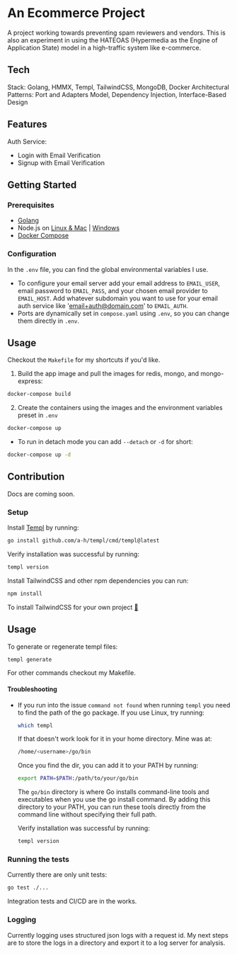 # An Ecommerce Project

A project working towards preventing spam reviewers and vendors. This is also an experiment in using the HATEOAS (Hypermedia as the Engine of Application State) model in a high-traffic system like e-commerce.

## Tech
Stack: Golang, HMMX, Templ, TailwindCSS, MongoDB, Docker
Architectural Patterns: Port and Adapters Model, Dependency Injection, Interface-Based Design
## Features
Auth Service:
- Login with Email Verification
- Signup with Email Verification

## Getting Started
### Prerequisites
- [Golang](https://go.dev/doc/install)
- Node.js on [Linux & Mac](https://github.com/nvm-sh/nvm) | [Windows](https://nodejs.org/en)
- [Docker Compose](https://docs.docker.com/compose/)

### Configuration
In the `.env` file, you can find the global environmental variables I use.
- To configure your email server add your email address to `EMAIL_USER`, email password to `EMAIL_PASS`, and your chosen email provider to `EMAIL_HOST`. Add whatever subdomain you want to use for your email auth service like 'email+auth@domain.com' to `EMAIL_AUTH`.
- Ports are dynamically set in `compose.yaml` using `.env`, so you can change them directly in `.env`.
## Usage
Checkout the `Makefile` for my shortcuts if you'd like.
1. Build the app image and pull the images for redis, mongo, and mongo-express:
```bash
docker-compose build
```
2. Create the containers using the images and the environment variables preset in `.env`
```bash
docker-compose up
```
  - To run in detach mode you can add `--detach` or `-d` for short:
```bash
docker-compose up -d
```
## Contribution
Docs are coming soon.

### Setup
Install [Templ](https://templ.guide/quick-start/installation) by running:
```bash
go install github.com/a-h/templ/cmd/templ@latest
```
Verify installation was successful by running:
```bash
templ version
```
Install TailwindCSS and other npm dependencies you can run:
```bash
npm install
```
To install TailwindCSS for your own project [:link:](https://tailwindcss.com/docs/installation)
## Usage

To generate or regenerate templ files:

```bash
templ generate
```

For other commands checkout my Makefile.

#### Troubleshooting
- If you run into the issue `command not found` when running `templ` you need to find the path of the go package. If you use Linux, try running:
  ```bash
  which templ
  ```
  If that doesn't work look for it in your home directory. Mine was at:
  ```bash
  /home/<username>/go/bin
  ```
  Once you find the dir, you can add it to your PATH by running:
  ```bash
  export PATH=$PATH:/path/to/your/go/bin
  ```
  The `go/bin` directory is where Go installs command-line tools and executables when you use the go install command. By adding this directory to your PATH, you can run these tools directly from the command line without specifying their full path.

  Verify installation was successful by running:
  ```bash
  templ version
  ```

### Running the tests
Currently there are only unit tests:
```bash
go test ./...
```
Integration tests and CI/CD are in the works.

### Logging
Currently logging uses structured json logs with a request id. My next steps are to store the logs in a directory and export it to a log server for analysis.
